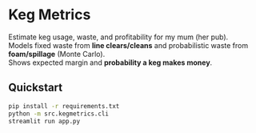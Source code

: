 # Keg Metrics 

Estimate keg usage, waste, and profitability for my mum (her pub).  
Models fixed waste from **line clears/cleans** and probabilistic waste from **foam/spillage** (Monte Carlo).  
Shows expected margin and **probability a keg makes money**.

## Quickstart
```bash
pip install -r requirements.txt
python -m src.kegmetrics.cli
streamlit run app.py
